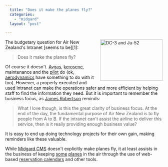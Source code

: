 ```yaml
---
  title: "Does it make the planes fly?"
  categories: 
    - "midgard"
  layout: "post"

---
```

<img src="http://bergie.iki.fi/midcom-serveattachmentguid-5249e56bacef68595cbb5db0a8084cbe/DC3_and_Ju52_on_EFHF.jpg" border="0" height="132" width="200" alt="DC-3 and Ju-52" title="Airveteran DC-3 and Lufthansa Ju-52 on top of Helsinki-Malmi airport" style="margin-left: 10px;" align="right" />
The budgetary question for Air New Zealand's Intranet [seems to be][1]:

> Does it make the planes fly?

Of course it doesn't. [Avgas][2], [kerosene][3], maintenance and the [pilot][5] do (ok, [aerodynamics][10] have something to do with it too). However, a properly executed and used Intranet can make the operations safer and more efficient by helping staff to find the information they need. But it is important to remember the business focus, as [James Robertson][4] reminds:

> What I love though, is this the great clarity of business focus. At the end of the day, the fundamental purpose of Air New Zealand is to fly people from A to B. If the intranet can't assist the airline to deliver this service, then is it really providing enough business value?

It is easy to end up doing technology projects for their own gain, making reminders like these valuable.

While [Midgard CMS][6] doesn't explicitly make planes fly, it at least assists in the business of keeping [some][7] [planes][8] in the air through the use of web-based [reservation calendars][9] and other tools.

[1]: http://www.steptwo.com.au/columntwo/archives/001912.html
[2]: http://en.wikipedia.org/wiki/Avgas
[3]: http://en.wikipedia.org/wiki/Kerosene
[4]: http://www.steptwo.com.au/about/staff/jamesr/index.html
[5]: http://en.wikipedia.org/wiki/Aviator
[6]: http://www.midgard-project.org/
[7]: http://www.paradox.fi/aviation.html
[8]: http://www.mik.fi/lentaminen/koneet/
[9]: http://www.openpsa.org/
[10]: http://en.wikipedia.org/wiki/Aerodynamics